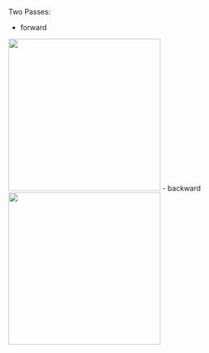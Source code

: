 Two Passes:
- forward
<img height="300" src="https://i.gyazo.com/9624b62053b48ba41e74f2f69edcad36.png" width="300"/>
- backward
<img height="300" src="https://i.gyazo.com/31b5b8b54d2f4aac1271ad3ea455a7c4.png" width="300"/>
